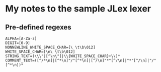 # My notes to the sample JLex lexer

## Pre-defined regexes

```
ALPHA=[A-Za-z]
DIGIT=[0-9]
NONNEWLINE_WHITE_SPACE_CHAR=[\ \t\b\012]
WHITE_SPACE_CHAR=[\n\ \t\b\012]
STRING_TEXT=(\\\"|[^\n\"]|\\{WHITE_SPACE_CHAR}+\\)*
COMMENT_TEXT=([^/*\n]|[^*\n]"/"[^*\n]|[^/\n]"*"[^/\n]|"*"[^/\n]|"/"[^*\n])*
```
